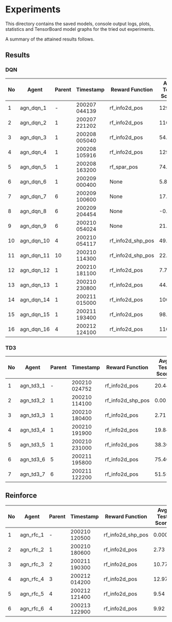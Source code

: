 # Experiments

This directory contains the saved models, console output logs, plots, statistics and TensorBoard model graphs for the
tried out experiments.

A summary of the attained results follows.

## Results 

### DQN

|No  | Agent      | Parent | Timestamp     | Reward Function   | Avg Test Score | StdDev   | Change           | Comments |
|----|------------|--------|---------------|-------------------|----------------|----------|------------------|----------|
| 1  | agn_dqn_1  | -      | 200207 044139 | rf_info2d_pos     | 129.30         | ± 35.89  | -                |          |
| 2  | agn_dqn_2  | 1      | 200207 221202 | rf_info2d_pos     | 116.61         | ± 48.83  | t1:1200->2000    |          |
| 3  | agn_dqn_3  | 1      | 200208 005040 | rf_info2d_pos     | 54.00          | ± 63.31  | gamma:0.99->0.999|          |
| 4  | agn_dqn_4  | 1      | 200208 105916 | rf_info2d_pos     | 129.74         | ± 34.76  | gamma:0.99->0.98 |          |
| 5  | agn_dqn_5  | 1      | 200208 163200 | rf_spar_pos       | 74.70          | ± 103.04 | rf               |          |
| 6  | agn_dqn_6  | 1      | 200209 000400 | None              | 5.86           | ± 9.16   | rf + InNoise=0.5 | run5 ok  |
| 7  | agn_dqn_7  | 6      | 200209 100600 | None              | 17.40          | ± 75.47  | lr:1e-4->5e-4    |          |
| 8  | agn_dqn_8  | 6      | 200209 204454 | None              | -0.8           | ± 0.4    | gamma:0.99->1    |          |
| 9  | agn_dqn_9  | 6      | 200210 054024 | None              |  21.22         | ± 55.98  | InNoise=360      |          |
| 10 | agn_dqn_10 | 4      | 200210 054117 | rf_info2d_shp_pos | 49.66          | ± 35.18  | rf + InNoise=360 |          |
| 11 | agn_dqn_11 | 10     | 200210 114300 | rf_info2d_shp_pos | 22.11          | ± 26.07  | InNoise->None    |          |
| 12 | agn_dqn_12 | 1      | 200210 181100 | rf_info2d_pos     |  7.71          | ± 9.35   | InNoise->None    |          |
| 13 | agn_dqn_13 | 1      | 200210 230800 | rf_info2d_pos     |  44.16         | ± 23.64  | rb:True->False   |          |
| 14 | agn_dqn_14 | 1      | 200211 015000 | rf_info2d_pos     | 100.50         | ± 55.36  | edecay:exp->lin  |          |
| 15 | agn_dqn_15 | 1      | 200211 193400 | rf_info2d_pos     |  98.19         | ± 52.07  | edecay:no ann    |          |
| 16 | agn_dqn_16 | 4      | 200212 124100 | rf_info2d_pos     | 110.29         | ± 38.94  | gamma:0.98->0.95 |          |


### TD3

|No  | Agent      | Parent | Timestamp     | Reward Function   | Avg Test Score | StdDev   | Change           | Comments |
|----|------------|--------|---------------|-------------------|----------------|----------|------------------|----------|
| 1  | agn_td3_1  | -      | 200210 024752 | rf_info2d_pos     |  20.44         | ± 25.14  | -                | run3 ok  |
| 2  | agn_td3_2  | 1      | 200210 114100 | rf_info2d_shp_pos |   0.0019       | ± 0.0010 | rf               |          |
| 3  | agn_td3_3  | 1      | 200210 180400 | rf_info2d_pos     |   2.71         | ± 0.13   | tau:0.01->0.1    |          |
| 4  | agn_td3_4  | 1      | 200210 191900 | rf_info2d_pos     |  19.84         | ± 34.24  | actnoise:0.2->0.1|          |
| 5  | agn_td3_5  | 1      | 200210 231000 | rf_info2d_pos     |  38.30         | ± 32.35  | InNoise=360      |          |
| 6  | agn_td3_6  | 5      | 200211 195800 | rf_info2d_pos     |  75.40         | ± 41.72  | lr:1e-4->5e-5    |          |
| 7  | agn_td3_7  | 6      | 200211 122200 | rf_info2d_pos     |  51.55         | ± 57.17  | lr:5e-5->3e-5    |          |


## Reinforce

|No  | Agent      | Parent | Timestamp     | Reward Function   | Avg Test Score | StdDev   | Change           | Comments |
|----|------------|--------|---------------|-------------------|----------------|----------|------------------|----------|
| 1  | agn_rfc_1  | -      | 200210 120500 | rf_info2d_shp_pos |  0.0005        | ± 0.0007 | -                |          |
| 2  | agn_rfc_2  | 1      | 200210 180600 | rf_info2d_pos     |  2.73          | ± 0.1142 | rf               |          |
| 3  | agn_rfc_3  | 2      | 200211 190300 | rf_info2d_pos     | 10.77          | ± 7.16   | code:multi-head  |          |
| 4  | agn_rfc_4  | 3      | 200212 014200 | rf_info2d_pos     | 12.97          | ± 13.50  | InNoise=360      |          |
| 5  | agn_rfc_5  | 4      | 200212 121400 | rf_info2d_pos     |  9.54          | ± 6.49   |pi=Gauss,actf=tanh|          |
| 6  | agn_rfc_6  | 4      | 200213 122900 | rf_info2d_pos     |  9.92          | ± 6.92   | pi=MLP           |          |
